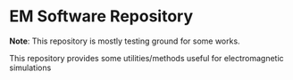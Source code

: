 # EM Software Repository

__Note__: This repository is mostly testing ground for some works.

This repository provides some utilities/methods useful for electromagnetic simulations
